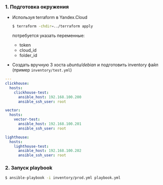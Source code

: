 ### 1. Подготовка окружения

- Используя terraform в Yandex.Cloud
    ```bash
    $ terraform -chdir=../terraform apply
    ```
    потребуется указать переменные:
    * token
    * cloud_id
    * folder_id

- Создать вручную 3 хоста *ubuntu/debian* и подготовить inventory файл (пример `inventory/test.yml`)
```yaml
---
clickhouse:
  hosts:
    clickhouse-test:
      ansible_host: 192.168.100.200
      ansible_ssh_user: root

vector:
  hosts:
    vector-test:
      ansible_host: 192.168.100.201
      ansible_ssh_user: root

lighthouse:
  hosts:
    lighthouse-test:
      ansible_host: 192.168.100.202
      ansible_ssh_user: root

```

### 2. Запуск playbook

```bash
$ ansible-playbook -i inventory/prod.yml playbook.yml
```
